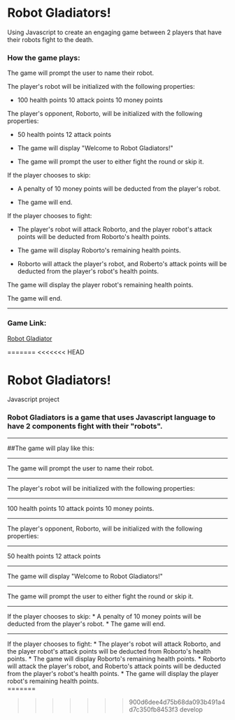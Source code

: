 # Robot Gladiators!

Using Javascript to create an engaging game between 2 players that have their robots fight to the death. 


### How the game plays:
The game will prompt the user to name their robot.

The player's robot will be initialized with the following properties:

* 100 health points 10 attack points 10 money points

The player's opponent, Roborto, will be initialized with the following properties:

* 50 health points 12 attack points

* The game will display "Welcome to Robot Gladiators!"

* The game will prompt the user to either fight the round or skip it.

If the player chooses to skip:

* A penalty of 10 money points will be deducted from the player's robot.

* The game will end.

If the player chooses to fight:

* The player's robot will attack Roborto, and the player robot's attack points will be deducted from Roborto's health points.

* The game will display Roborto's remaining health points.

* Roborto will attack the player's robot, and Roberto's attack points will be deducted from the player's robot's health points.

The game will display the player robot's remaining health points.

The game will end.
<hr>

### Game Link: 
[Robot Gladiator](https://emilyepozzi.github.io/robot-gladiators/. "Robot Gladiators")


=======
<<<<<<< HEAD
# Robot Gladiators!
Javascript project

### Robot Gladiators is a game that uses Javascript language to have 2 components fight with their "robots". 

<hr>
##The game will play like this:
<hr>
The game will prompt the user to name their robot. 
<hr> The player's robot will be initialized with the following properties:
<hr>100 health points 10 attack points 10 money points.
<hr>The player's opponent, Roborto, will be initialized with the following properties:
<hr>50 health points 12 attack points
<hr>The game will display "Welcome to Robot Gladiators!"
<hr>The game will prompt the user to either fight the round or skip it.
<hr>If the player chooses to skip:
* A penalty of 10 money points will be deducted from the player's robot.
* The game will end.
<hr>If the player chooses to fight:
* The player's robot will attack Roborto, and the player robot's attack points will be deducted from Roborto's health points.
* The game will display Roborto's remaining health points.
* Roborto will attack the player's robot, and Roberto's attack points will be deducted from the player's robot's health points.
* The game will display the player robot's remaining health points.
<br>
=======

>>>>>>> 900d6dee4d75b68da093b491a4d7c350fb8453f3
>>>>>>> develop

